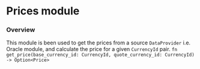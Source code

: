 # Prices module

### Overview

This module is been used to get the prices from a source `DataProvider` i.e. Oracle module, and calculate the price for a given `CurrencyId` pair.
`fn get_price(base_currency_id: CurrencyId, quote_currency_id: CurrencyId) -> Option<Price>`
